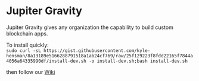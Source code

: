 # Jupiter Gravity
Jupiter Gravity gives any organization the capability to build custom blockchain apps.  


To install quickly:  
`sudo curl -sL https://gist.githubusercontent.com/kyle-hensman/8a13189e5166288791518a1ab24cf769/raw/25f129223f8fdd22165f7844a4056a64335990df/install-dev.sh -o install-dev.sh;bash install-dev.sh`  

then follow our [Wiki](https://github.com/SigwoTechnologies/jupiter-gravity/wiki)
